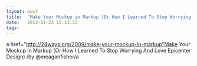 ```yaml
---
layout: post
title:  "Make Your Mockup in Markup (Or How I Learned To Stop Worrying And Love Epicenter Design) /by @meaganfisher"
date:   2013-11-23 15:13:33
tags:   
---
```


a href="http://24ways.org/2009/make-your-mockup-in-markup"Make Your Mockup in Markup (Or How I Learned To Stop Worrying And Love Epicenter Design) /by @meaganfisher/a
